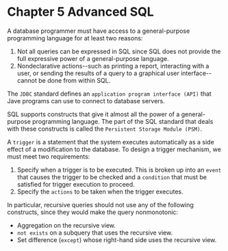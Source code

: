 # Chapter 5 Advanced SQL



A database programmer must have access to a general-purpose programming language for at least two reasons:

1. Not all queries can be expressed in SQL since SQL does not provide the full expressive power of a general-purpose language.
2. Nondeclarative actions--such as printing a report, interacting with a user, or sending the results of a query to a graphical user interface--cannot be done from within SQL.

The `JDBC` standard defines an `application program interface (API)` that Jave programs can use to connect to database servers.

SQL supports constructs that give it almost all the power of a general-purpose programming language. The part of the SQL standard that deals with these constructs is called the `Persistent Storage Module (PSM)`.

A `trigger` is a statement that the system executes automatically as a side effect of a modification to the database. To design a trigger mechanism, we must meet two requirements:

1. Specify when a trigger is to be executed. This is broken up into an `event` that causes the trigger to be checked and a `condition` that must be satisfied for trigger execution to proceed.
2. Specify the `actions` to be taken when the trigger executes.

In particular, recursive queries should not use any of the following constructs, since they would make the query nonmonotonic:

- Aggregation on the recursive view.
- `not exists` on a subquery that uses the recursive view.
- Set difference (`except`) whose right-hand side uses the recursive view.
